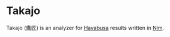 # Takajo

Takajo (鷹匠) is an analyzer for [Hayabusa](https://github.com/Yamato-Security/hayabusa) results written in [Nim](https://nim-lang.org/).
